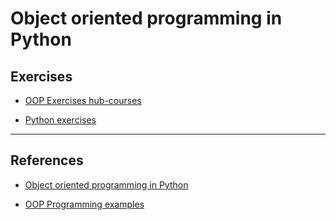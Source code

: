# Object oriented programming in Python

## Exercises

* [OOP Exercises hub-courses](http://hub-courses.pages.pasteur.fr/python-solutions/Object_Oriented_Programming.html)

* [Python exercises](https://www.w3resource.com/python-exercises/class-exercises/)

---

## References

* [Object oriented programming in Python](https://python-textbok.readthedocs.io/en/1.0/Object_Oriented_Programming.html)

* [OOP Programming examples](https://www.pythonprogramming.in/object-oriented-programming.html)
